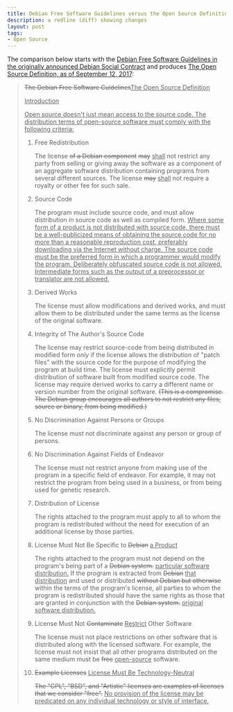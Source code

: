 ```yaml
---
title: Debian Free Software Guidelines versus the Open Source Definition
description: a redline (diff) showing changes
layout: post
tags:
- Open Source
---
```


The comparison below starts with the [Debian Free Software Guidelines in the originally announced Debian Social Contract](https://lists.debian.org/debian-announce/1997/msg00017.html) and produces [The Open Source Definition, as of September 12, 2017](https://opensource.org/osd):

<!--jump-->

> <del>The Debian Free Software Guidelines</del><ins>The Open Source Definition</ins>
>
> <ins>Introduction</ins>
>
> <ins>Open source doesn't just mean access to the source code. The distribution terms of open-source software must comply with the following criteria:</ins>
>
> 1.  Free Redistribution
>
>     The license <del>of a Debian component</del> <del>may</del> <ins>shall</ins> not restrict any party from selling or giving away the software as a component of an aggregate software distribution containing programs from several different sources. The license <del>may</del> <ins>shall</ins> not require a royalty or other fee for such sale.
>
> 2.  Source Code
>
>     The program must include source code, and must allow distribution in source code as well as compiled form. <ins>Where some form of a product is not distributed with source code, there must be a well-publicized means of obtaining the source code for no more than a reasonable reproduction cost, preferably downloading via the Internet without charge. The source code must be the preferred form in which a programmer would modify the program. Deliberately obfuscated source code is not allowed. Intermediate forms such as the output of a preprocessor or translator are not allowed.</ins>
>
> 3.  Derived Works
>
>     The license must allow modifications and derived works, and must allow them to be distributed under the same terms as the license of the original software.
>
> 4.  Integrity of The Author's Source Code
>
>     The license may restrict source-code from being distributed in modified form <em>only</em> if the license allows the distribution of "patch files" with the source code for the purpose of modifying the program at build time. The license must explicitly permit distribution of software built from modified source code. The license may require derived works to carry a different name or version number from the original software. <del>(This is a compromise. The Debian group encourages all authors to not restrict any files, source or binary, from being modified.)</del>
>
> 5.  No Discrimination Against Persons or Groups
>
>     The license must not discriminate against any person or group of persons.
>
> 6.  No Discrimination Against Fields of Endeavor
>
>     The license must not restrict anyone from making use of the program in a specific field of endeavor. For example, it may not restrict the program from being used in a business, or from being used for genetic research.
>
> 7.  Distribution of License
>
>     The rights attached to the program must apply to all to whom the program is redistributed without the need for execution of an additional license by those parties.
>
> 8.  License Must Not Be Specific to <del>Debian</del> <ins>a Product</ins>
>
>     The rights attached to the program must not depend on the program's being part of a <del>Debian system.</del> <ins>particular software distribution.</ins> If the program is extracted from <del>Debian</del> <ins>that distribution</ins> and used or distributed <del>without Debian but otherwise</del> within the terms of the program's license, all parties to whom the program is redistributed should have the same rights as those that are granted in conjunction with the <del>Debian system.</del> <ins>original software distribution.</ins>
>
> 9.  License Must Not <del>Contaminate</del> <ins>Restrict</ins> Other Software
>
>     The license must not place restrictions on other software that is distributed along with the licensed software. For example, the license must not insist that all other programs distributed on the same medium must be <del>free</del> <ins>open-source</ins> software.
>
> 10. <del>Example Licenses</del> <ins>License Must Be Technology-Neutral</ins>
>
>     <del>The "GPL", "BSD", and "Artistic" licenses are examples of licenses that we consider "free".</del>
>     <ins>No provision of the license may be predicated on any individual technology or style of interface.</ins>
